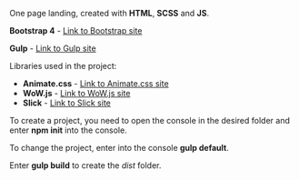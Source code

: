 One page landing, сreated with **HTML**, **SCSS** and **JS**.

**Bootstrap 4** - [Link to Bootstrap site](https://getbootstrap.com/)

**Gulp** - [Link to Gulp site](https://gulpjs.com/)

Libraries used in the project:
 * **Animate.css** - [Link to Animate.css site](https://animate.style/)
 * **WoW.js** - [Link to WoW.js site](https://wowjs.uk/)
 * **Slick** - [Link to Slick site](https://kenwheeler.github.io/slick/)
 
To create a project, you need to open the console in the desired folder and enter **npm init** into the console.

To change the project, enter into the console **gulp default**.

Enter **gulp build** to create the *dist* folder.

